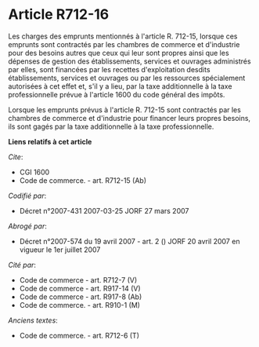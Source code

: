 # Article R712-16

Les charges des emprunts mentionnés à l'article R. 712-15, lorsque ces emprunts sont contractés par les chambres de commerce
et d'industrie pour des besoins autres que ceux qui leur sont propres ainsi que les dépenses de gestion des établissements,
services et ouvrages administrés par elles, sont financées par les recettes d'exploitation desdits établissements, services
et ouvrages ou par les ressources spécialement autorisées à cet effet et, s'il y a lieu, par la taxe additionnelle à la taxe
professionnelle prévue à l'article 1600 du code général des impôts.

Lorsque les emprunts prévus à l'article R. 712-15 sont contractés par les chambres de commerce et d'industrie pour financer
leurs propres besoins, ils sont gagés par la taxe additionnelle à la taxe professionnelle.

**Liens relatifs à cet article**

_Cite_:

  - CGI 1600
  - Code de commerce. - art. R712-15 (Ab)

_Codifié par_:

  - Décret n°2007-431 2007-03-25 JORF 27 mars 2007

_Abrogé par_:

  - Décret n°2007-574 du 19 avril 2007 - art. 2 () JORF 20 avril 2007 en vigueur le 1er juillet 2007

_Cité par_:

  - Code de commerce - art. R712-7 (V)
  - Code de commerce - art. R917-14 (V)
  - Code de commerce - art. R917-8 (Ab)
  - Code de commerce. - art. R910-1 (M)

_Anciens textes_:

  - Code de commerce. - art. R712-6 (T)
